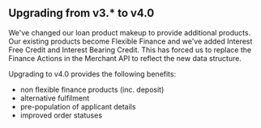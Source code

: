 ## Upgrading from v3.\* to v4.0

We've changed our loan product makeup to provide additional products. Our
existing products become Flexible Finance and we've added Interest Free Credit
and Interest Bearing Credit. This has forced us to replace the Finance Actions
in the Merchant API to reflect the new data structure.

Upgrading to v4.0 provides the following benefits:

- non flexible finance products (inc. deposit)
- alternative fulfilment
- pre-population of applicant details
- improved order statuses
